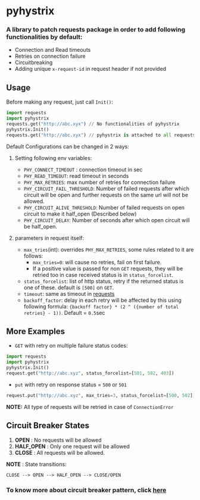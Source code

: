 # pyhystrix

### A library to patch requests package in order to add following functionalities by default:

- Connection and Read timeouts
- Retries on connection failure
- Circuitbreaking
- Adding unique `x-request-id` in request header if not provided

Usage
-----
Before making any request, just call `Init()`:

```python
import requests
import pyhystrix
requests.get("http://abc.xyx") // No functionalities of pyhystrix
pyhystrix.Init()
requests.get("http://abc.xyx") // pyhystrix is attached to all requests
```

Default Configurations can be changed in 2 ways:

1. Setting following env variables:
	- `PHY_CONNECT_TIMEOUT` : connection timeout in sec
	- `PHY_READ_TIMEOUT`: read timeout in seconds
	- `PHY_MAX_RETRIES`: max number of retries for connection failure
	- `PHY_CIRCUIT_FAIL_THRESHOLD`: Number of failed requests after which circuit will be open and further requests on the same url will not be allowed.
	- `PHY_CIRCUIT_ALIVE_THRESHOLD`: Number of failed requests on open circuit to make it half_open (Described below)
	- `PHY_CIRCUIT_DELAY`: Number of seconds after which open circuit will be half_open.

2. parameters in request itself:
	- `max_tries`(int): overrides `PHY_MAX_RETRIES`, some rules related to it are follows:
		- `max_tries=0`: will cause no retries, fail on first failure.
		- If a positive value is passed for non `GET` requests, they will be retried too in case received status is in `status_forcelist`.
	- `status_forcelist`: list of http status, retry if the returned status is one of these. default is `[500]` on `GET`.
	- `timeout`: same as timeout in [requests](http://docs.python-requests.org/en/master/user/advanced/#timeouts)
	- `backoff_factor`: delay in each retry will be affected by this using following formula: ```{backoff factor} * (2 ^ ({number of total retries} - 1))```. Default = `0.5`sec

More Examples
-------------
- `GET` with retry on multiple failure status codes:

```python
import requests
import pyhystrix
pyhystrix.Init()
request.get("http://abc.xyz", status_forcelist=[501, 502, 403])
```

- `put` with retry on response status = `500` or `501`

```python
request.put("http://abc.xyz", max_tries=3, status_forcelist=[500, 502])
```

**NOTE:** All type of requests will be retried in case of `ConnectionError`

Circuit Breaker States
---------------
1. **OPEN** : No requests will be allowed
2. **HALF_OPEN** : Only one request will be allowed
3. **CLOSE** : All requests will be allowed.

**NOTE** : State transitions:

`CLOSE --> OPEN --> HALF_OPEN --> CLOSE/OPEN`

### To know more about circuit breaker pattern, click [here](https://martinfowler.com/bliki/CircuitBreaker.html)
